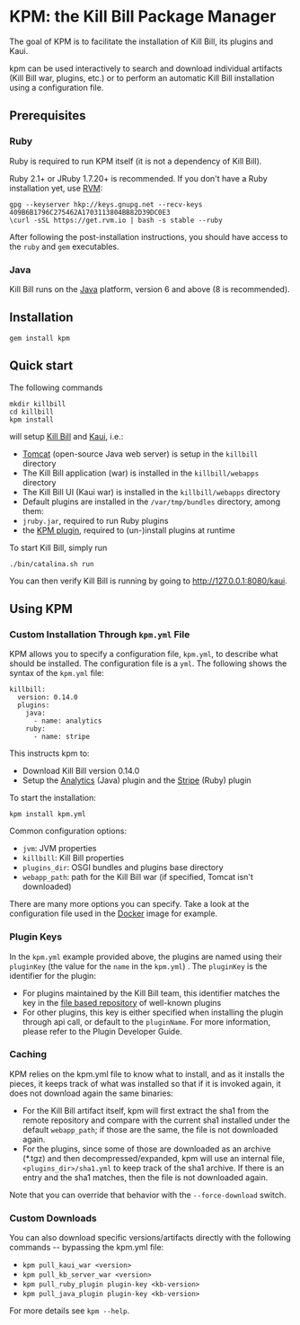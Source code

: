 # KPM: the Kill Bill Package Manager

The goal of KPM is to facilitate the installation of Kill Bill, its plugins and Kaui.

kpm can be used interactively to search and download individual artifacts (Kill Bill war, plugins, etc.) or to perform an automatic Kill Bill installation using a configuration file.

## Prerequisites

### Ruby

Ruby is required to run KPM itself (it is not a dependency of Kill Bill).

Ruby 2.1+ or JRuby 1.7.20+ is recommended. If you don't have a Ruby installation yet, use [RVM](https://rvm.io/rvm/install):

```
gpg --keyserver hkp://keys.gnupg.net --recv-keys 409B6B1796C275462A1703113804BB82D39DC0E3
\curl -sSL https://get.rvm.io | bash -s stable --ruby
```

After following the post-installation instructions, you should have access to the `ruby` and `gem` executables.

### Java

Kill Bill runs on the [Java](https://www.java.com/en/download/) platform, version 6 and above (8 is recommended).

## Installation

    gem install kpm

## Quick start

The following commands

    mkdir killbill
    cd killbill
    kpm install

will setup [Kill Bill](https://github.com/killbill/killbill) and [Kaui](https://github.com/killbill/killbill-admin-ui-standalone), i.e.:

* [Tomcat](http://tomcat.apache.org/) (open-source Java web server) is setup in the `killbill` directory
* The Kill Bill application (war) is installed in the `killbill/webapps` directory
* The Kill Bill UI (Kaui war) is installed in the `killbill/webapps` directory
* Default plugins are installed in the `/var/tmp/bundles` directory, among them:
 * `jruby.jar`, required to run Ruby plugins
 * the [KPM plugin](https://github.com/killbill/killbill-kpm-plugin), required to (un-)install plugins at runtime

To start Kill Bill, simply run

    ./bin/catalina.sh run

You can then verify Kill Bill is running by going to http://127.0.0.1:8080/kaui.

## Using KPM

### Custom Installation Through `kpm.yml` File

KPM allows you to specify a configuration file, `kpm.yml`, to describe what should be installed. The configuration file is a `yml`. The following shows the syntax of the `kpm.yml` file:

    killbill:
      version: 0.14.0
      plugins:
        java:
          - name: analytics
        ruby:
          - name: stripe

This instructs kpm to:

* Download Kill Bill version 0.14.0
* Setup the [Analytics](https://github.com/killbill/killbill-analytics-plugin) (Java) plugin and the [Stripe](https://github.com/killbill/killbill-stripe-plugin) (Ruby) plugin

To start the installation:

    kpm install kpm.yml

Common configuration options:

* `jvm`: JVM properties
* `killbill`: Kill Bill properties
* `plugins_dir`: OSGI bundles and plugins base directory
* `webapp_path`: path for the Kill Bill war (if specified, Tomcat isn't downloaded)

There are many more options you can specify. Take a look at the configuration file used in the [Docker](https://github.com/killbill/killbill-cloud/blob/master/docker/templates/killbill/latest/kpm.yml.erb) image for example.


### Plugin Keys

In the `kpm.yml` example provided above, the plugins are named using their `pluginKey` (the value for the `name` in the  `kpm.yml`) . The `pluginKey` is the identifier  for the plugin:
* For plugins maintained by the Kill Bill team, this identifier matches the key in the [file based repository](https://github.com/killbill/killbill-cloud/blob/master/kpm/lib/kpm/plugins_directory.yml) of well-known plugins
* For other plugins, this key is either specified when installing the plugin through api call, or default to the `pluginName`. For more information, please refer to the Plugin Developer Guide. 

### Caching

KPM relies on the kpm.yml file to know what to install, and as it installs the pieces, it keeps track of what was installed so that if it is invoked again, it does not download again the same binaries:

* For the Kill Bill artifact itself, kpm will first extract the sha1 from the remote repository and compare with the current sha1 installed under the default `webapp_path`; if those are the same, the file is not downloaded again.
* For the plugins, since some of those are downloaded as an archive (*.tgz) and then decompressed/expanded, kpm will use an internal file, `<plugins_dir>/sha1.yml` to keep track of the sha1 archive. If there is an entry and the sha1 matches, then the file is not downloaded again.

Note that you can override that behavior with the `--force-download` switch.

### Custom Downloads

You can also download specific versions/artifacts directly with the following commands -- bypassing the kpm.yml file:

* `kpm pull_kaui_war <version>`
* `kpm pull_kb_server_war <version>`
* `kpm pull_ruby_plugin plugin-key <kb-version>`
* `kpm pull_java_plugin plugin-key <kb-version>`

For more details see `kpm --help`.
